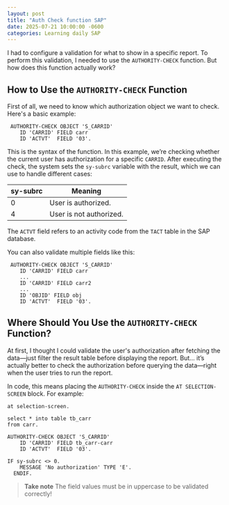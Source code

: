 ```yaml
---
layout: post
title: "Auth Check function SAP" 
date: 2025-07-21 10:00:00 -0600
categories: Learning daily SAP
---
```


I had to configure a validation for what to show in a specific report. To perform this validation, I needed to use the `AUTHORITY-CHECK` function. But how does this function actually work?

## How to Use the `AUTHORITY-CHECK` Function

First of all, we need to know which authorization object we want to check. Here's a basic example:


```abap
 AUTHORITY-CHECK OBJECT 'S_CARRID'
    ID 'CARRID' FIELD carr
    ID 'ACTVT'  FIELD '03'.
```

This is the syntax of the function. In this example, we’re checking whether the current user has authorization for a specific `CARRID`. After executing the check, the system sets the `sy-subrc` variable with the result, which we can use to handle different cases:

| sy-subrc  | Meaning                       |
| --------- | ----------------------------- |
| 0         | User is authorized.          |
| 4         | User is not authorized.     |

The `ACTVT` field refers to an activity code from the `TACT` table in the SAP database.

You can also validate multiple fields like this:

```abap
 AUTHORITY-CHECK OBJECT 'S_CARRID'
    ID 'CARRID' FIELD carr
    ...
    ID 'CARRID' FIELD carr2
    ...
    ID 'OBJID' FIELD obj
    ID 'ACTVT'  FIELD '03'.
```

## Where Should You Use the `AUTHORITY-CHECK` Function?

At first, I thought I could validate the user's authorization after fetching the data—just filter the result table before displaying the report. But... it’s actually better to check the authorization before querying the data—right when the user tries to run the report.

In code, this means placing the `AUTHORITY-CHECK` inside the `AT SELECTION-SCREEN` block. For example:

```abap
at selection-screen.

select * into table tb_carr
from carr.

AUTHORITY-CHECK OBJECT 'S_CARRID'
    ID 'CARRID' FIELD tb_carr-carr
    ID 'ACTVT'  FIELD '03'.

IF sy-subrc <> 0.
    MESSAGE 'No authorization' TYPE 'E'.
  ENDIF.
```

> **Take note**
> The field values must be in uppercase to be validated correctly!